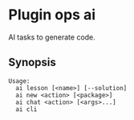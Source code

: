 # Plugin ops ai

AI tasks to generate code.

## Synopsis

```text
Usage:
  ai lesson [<name>] [--solution]
  ai new <action> [<package>]
  ai chat <action> [<args>...]
  ai cli
```


